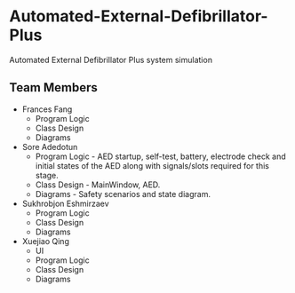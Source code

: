 # Automated-External-Defibrillator-Plus
Automated External Defibrillator Plus system simulation

## Team Members
- Frances Fang
  - Program Logic
  - Class Design
  - Diagrams
- Sore Adedotun
  - Program Logic - AED startup, self-test, battery, electrode check and initial states of the AED along with signals/slots required for this stage.
  - Class Design - MainWindow, AED.
  - Diagrams - Safety scenarios and state diagram.
- Sukhrobjon Eshmirzaev
  - Program Logic
  - Class Design
  - Diagrams
- Xuejiao Qing
  - UI
  - Program Logic
  - Class Design
  - Diagrams
